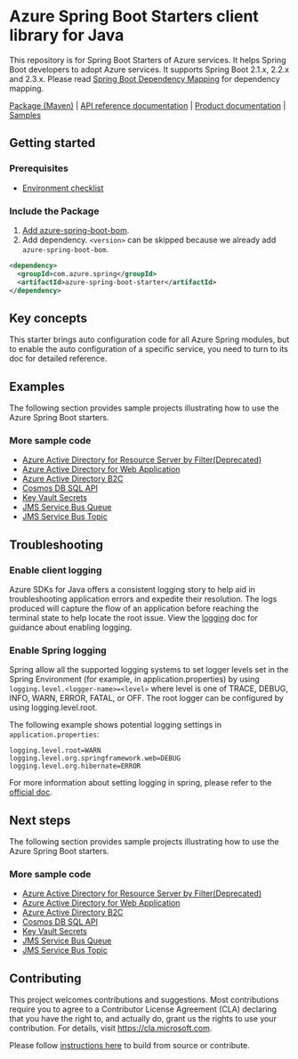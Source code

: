 # Azure Spring Boot Starters client library for Java
This repository is for Spring Boot Starters of Azure services. It helps Spring Boot developers to adopt Azure services. It supports Spring Boot 2.1.x, 2.2.x and 2.3.x. Please read [Spring Boot Dependency Mapping](https://github.com/Azure/azure-sdk-for-java/wiki/Spring-Boot-Dependency-Mapping) for dependency mapping.

[Package (Maven)][package] | [API reference documentation][refdocs] | [Product documentation][docs] | [Samples][sample]

## Getting started

### Prerequisites
- [Environment checklist][environment_checklist]

### Include the Package
1. [Add azure-spring-boot-bom].
1. Add dependency. `<version>` can be skipped because we already add `azure-spring-boot-bom`.
```xml
<dependency>
  <groupId>com.azure.spring</groupId>
  <artifactId>azure-spring-boot-starter</artifactId>
</dependency>
```

## Key concepts

This starter brings auto configuration code for all Azure Spring modules, but to enable the auto configuration of a specific service, you need to turn to its doc for detailed reference. 

## Examples
The following section provides sample projects illustrating how to use the Azure Spring Boot starters.
### More sample code
- [Azure Active Directory for Resource Server by Filter(Deprecated)](https://github.com/Azure-Samples/azure-spring-boot-samples/tree/tag_azure-spring-boot_3.6.0/aad/azure-spring-boot-sample-active-directory-resource-server-by-filter)
- [Azure Active Directory for Web Application](https://github.com/Azure-Samples/azure-spring-boot-samples/tree/tag_azure-spring-boot_3.6.0/aad/azure-spring-boot-sample-active-directory-webapp)
- [Azure Active Directory B2C](https://github.com/Azure-Samples/azure-spring-boot-samples/tree/tag_azure-spring-boot_3.6.0/aad/azure-spring-boot-sample-active-directory-b2c-oidc)
- [Cosmos DB SQL API](https://github.com/Azure-Samples/azure-spring-boot-samples/tree/tag_azure-spring-boot_3.6.0/cosmos/azure-spring-boot-sample-cosmos)
- [Key Vault Secrets](https://github.com/Azure-Samples/azure-spring-boot-samples/tree/tag_azure-spring-boot_3.6.0/keyvault/azure-spring-boot-sample-keyvault-secrets)
- [JMS Service Bus Queue](https://github.com/Azure-Samples/azure-spring-boot-samples/tree/tag_azure-spring-boot_3.6.0/servicebus/azure-spring-boot-sample-servicebus-jms-queue)
- [JMS Service Bus Topic](https://github.com/Azure-Samples/azure-spring-boot-samples/tree/tag_azure-spring-boot_3.6.0/servicebus/azure-spring-boot-sample-servicebus-jms-topic)

## Troubleshooting
### Enable client logging
Azure SDKs for Java offers a consistent logging story to help aid in troubleshooting application errors and expedite their resolution. The logs produced will capture the flow of an application before reaching the terminal state to help locate the root issue. View the [logging][logging] doc for guidance about enabling logging.

### Enable Spring logging
Spring allow all the supported logging systems to set logger levels set in the Spring Environment (for example, in application.properties) by using `logging.level.<logger-name>=<level>` where level is one of TRACE, DEBUG, INFO, WARN, ERROR, FATAL, or OFF. The root logger can be configured by using logging.level.root.

The following example shows potential logging settings in `application.properties`:

```properties
logging.level.root=WARN
logging.level.org.springframework.web=DEBUG
logging.level.org.hibernate=ERROR
```

For more information about setting logging in spring, please refer to the [official doc](https://docs.spring.io/spring-boot/docs/current/reference/html/features.html#boot-features-logging).
 

## Next steps
The following section provides sample projects illustrating how to use the Azure Spring Boot starters.
### More sample code
- [Azure Active Directory for Resource Server by Filter(Deprecated)](https://github.com/Azure-Samples/azure-spring-boot-samples/tree/tag_azure-spring-boot_3.6.0/aad/azure-spring-boot-sample-active-directory-resource-server-by-filter)
- [Azure Active Directory for Web Application](https://github.com/Azure-Samples/azure-spring-boot-samples/tree/tag_azure-spring-boot_3.6.0/aad/azure-spring-boot-sample-active-directory-webapp)
- [Azure Active Directory B2C](https://github.com/Azure-Samples/azure-spring-boot-samples/tree/tag_azure-spring-boot_3.6.0/aad/azure-spring-boot-sample-active-directory-b2c-oidc)
- [Cosmos DB SQL API](https://github.com/Azure-Samples/azure-spring-boot-samples/tree/tag_azure-spring-boot_3.6.0/cosmos/azure-spring-boot-sample-cosmos)
- [Key Vault Secrets](https://github.com/Azure-Samples/azure-spring-boot-samples/tree/tag_azure-spring-boot_3.6.0/keyvault/azure-spring-boot-sample-keyvault-secrets)
- [JMS Service Bus Queue](https://github.com/Azure-Samples/azure-spring-boot-samples/tree/tag_azure-spring-boot_3.6.0/servicebus/azure-spring-boot-sample-servicebus-jms-queue)
- [JMS Service Bus Topic](https://github.com/Azure-Samples/azure-spring-boot-samples/tree/tag_azure-spring-boot_3.6.0/servicebus/azure-spring-boot-sample-servicebus-jms-topic)


## Contributing
This project welcomes contributions and suggestions.  Most contributions require you to agree to a Contributor License Agreement (CLA) declaring that you have the right to, and actually do, grant us the rights to use your contribution. For details, visit https://cla.microsoft.com.

Please follow [instructions here](https://github.com/Azure/azure-sdk-for-java/blob/main/sdk/spring/CONTRIBUTING.md) to build from source or contribute.

<!-- LINKS -->
[docs]: https://docs.microsoft.com/azure/developer/java/spring-framework/spring-boot-starters-for-azure
[refdocs]: https://azure.github.io/azure-sdk-for-java/springboot.html#azure-spring-boot
[package]: https://mvnrepository.com/artifact/com.azure.spring/azure-spring-boot-starter
[sample]: https://github.com/Azure-Samples/azure-spring-boot-samples
[logging]: https://docs.microsoft.com/en-us/azure/developer/java/sdk/logging-overview
[environment_checklist]: https://github.com/Azure/azure-sdk-for-java/blob/main/sdk/spring/ENVIRONMENT_CHECKLIST.md#ready-to-run-checklist
[Add azure-spring-boot-bom]: https://github.com/Azure/azure-sdk-for-java/blob/main/sdk/spring/AZURE_SPRING_BOMS_USAGE.md#add-azure-spring-boot-bom
